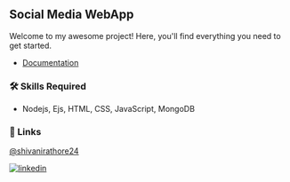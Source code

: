 ## Social Media WebApp

Welcome to my awesome project! Here, you'll find everything you need to get started.

- [Documentation](docs/DOCUMENT.md)

### 🛠 Skills Required

- Nodejs, Ejs, HTML, CSS, JavaScript, MongoDB

### 🔗 Links

[@shivanirathore24](https://www.github.com/shivanirathore24)

[![linkedin](https://img.shields.io/badge/linkedin-0A66C2?style=for-the-badge&logo=linkedin&logoColor=white)](https://www.linkedin.com/in/shivani-rathore-786387196/)
